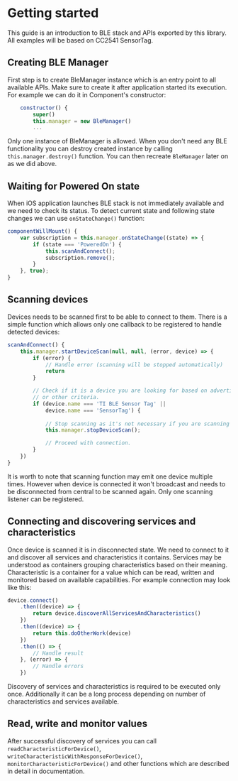 # Getting started

This guide is an introduction to BLE stack and APIs exported by this library. All examples
will be based on CC2541 SensorTag.

## Creating BLE Manager

First step is to create BleManager instance which is an entry point to all available APIs.
Make sure to create it after application started its execution. For example we can do it in
Component's constructor:

```javascript
    constructor() {
        super()
        this.manager = new BleManager()
        ...
```

Only one instance of BleManager is allowed. When you don't need any BLE functionality you
can destroy created instance by calling `this.manager.destroy()` function. You can then
recreate `BleManager` later on as we did above.

## Waiting for Powered On state

When iOS application launches BLE stack is not immediately available and we need to check its status.
To detect current state and following state changes we can use `onStateChange()` function:

```javascript
componentWillMount() {
    var subscription = this.manager.onStateChange((state) => {
        if (state === 'PoweredOn') {
            this.scanAndConnect();
            subscription.remove();
        }
    }, true);
}
```

## Scanning devices

Devices needs to be scanned first to be able to connect to them. There is a simple function
which allows only one callback to be registered to handle detected devices:

```javascript
scanAndConnect() {
    this.manager.startDeviceScan(null, null, (error, device) => {
        if (error) {
            // Handle error (scanning will be stopped automatically)
            return
        }

        // Check if it is a device you are looking for based on advertisement data
        // or other criteria.
        if (device.name === 'TI BLE Sensor Tag' || 
            device.name === 'SensorTag') {
            
            // Stop scanning as it's not necessary if you are scanning for one device.
            this.manager.stopDeviceScan();

            // Proceed with connection.
        }
    })
}
```

It is worth to note that scanning function may emit one device multiple times. However 
when device is connected it won't broadcast and needs to be disconnected from central 
to be scanned again. Only one scanning listener can be registered.

## Connecting and discovering services and characteristics

Once device is scanned it is in disconnected state. We need to connect to it and discover 
all services and characteristics it contains. Services may be understood
as containers grouping characteristics based on their meaning. Characteristic is a
container for a value which can be read, written and monitored based on available
capabilities. For example connection may look like this:

```javascript
device.connect()
    .then((device) => {
        return device.discoverAllServicesAndCharacteristics()
    })
    .then((device) => {
        return this.doOtherWork(device)
    })
    .then(() => {
        // Handle result
    }, (error) => {
        // Handle errors
    })
```

Discovery of services and characteristics is required to be executed only once. Additionally
it can be a long process depending on number of characteristics and services available.

## Read, write and monitor values

After successful discovery of services you can call `readCharacteristicForDevice()`,
`writeCharacteristicWithResponseForDevice()`, `monitorCharacteristicForDevice()` and
other functions which are described in detail in documentation.

